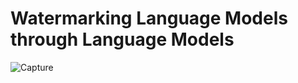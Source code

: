 # Watermarking Language Models through Language Models

![Capture](https://github.com/user-attachments/assets/8103519e-97b6-47b4-be7e-8babe52dc8cb)
